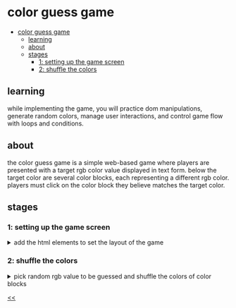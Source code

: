 # color guess game

- [color guess game](#color-guess-game)
  - [learning](#learning)
  - [about](#about)
  - [stages](#stages)
    - [1: setting up the game screen](#1-setting-up-the-game-screen)
    - [2: shuffle the colors](#2-shuffle-the-colors)

## learning
while implementing the game, you will practice dom manipulations, generate random colors, manage user interactions, and control game flow with loops and conditions.

## about
the color guess game is a simple web-based game where players are presented with a target rgb color value displayed in text form. below the target color are several color blocks, each representing a different rgb color. players must click on the color block they believe matches the target color.

## stages
### 1: setting up the game screen 
<details>
<summary>add the html elements to set the layout of the game</summary>

#### 1.1 description
welcome, contestants, to the "color guess game"!

in this project, you'll be putting your rgb color knowledge to the test! can you decipher the mysterious rgb code and select the correct color block? the stage is set with 6 vibrant color blocks waiting for your keen eye to pick out the right one.

let's set the scene for our first stage, shall we? you'll need the following html elements to kick off this colorful game:

- an eye-catching `<h1>` element to grab your attention and set the tone for the challenge ahead.
- a mesmerizing `<p>` tag displaying the rgb color value, teasing you with its cryptic code.
- 6 dazzling `<div>` elements, each representing a different color block for you to choose from.
- and of course, a handy-dandy "restart" button to reset the game and try your luck once more!

get ready to dive into the world of hues, shades, and rgb mysteries as you take your first steps into the "color guess game"! are you up for the challenge? let the games begin!

to make the color-blocks similar to examples you can use this style for the color-block class:
```css
.color-block {
 display: inline-block;
 margin: 10px;
 border-radius: 5px;
 cursor: pointer;
 padding: 20px;
}
```

#### 1.2 objectives
in this stage, you should:

1. create an html document with the specified structure.
2. set up the title of the game as "color guess game" using an h1 element.
3. display the rgb color to be guessed using a paragraph element with the id "rgb-color". the text should be "rgb(255, 0, 0)".
4. show the initial status message "start guessing!" using a paragraph element with the id "status".
5. include a button element with the id "restart" for restarting the game.
6. create six color blocks, each represented by a div element with the class "color-block".
7. set the background color of each color block using css with the specified rgb values.
  - following this order, colors are:
    1. rgb(255, 0, 0)
    2. rgb(255, 255, 0)
    3. rgb(0, 255, 0)
    4. rgb(0, 255, 255)
    5. rgb(0, 0, 255)
    6. rgb(255, 0, 255)

#### 1.3 examples
example 1:

![color game design](./s01.png)

</details>

### 2: shuffle the colors
<details>
<summary>pick random rgb value to be guessed and shuffle the colors of color blocks</summary>

#### 2.1 description
welcome back, contestants! it's time for the color shuffle challenge!

in this stage, you'll need to channel your inner color magician and dazzle us with your javascript skills! your mission? once the page loads, randomize the rgb-color value paragraph and also shake up those color-block backgrounds. but here's the twist – one of those color-blocks must be the correct color!

get ready to paint the town red, blue, green, or any color your heart desires! are you up for the challenge, or will you be seeing shades of defeat? let the second stage begin!

#### 2.2 objectives
in this stage, once the page loads, you need to::

1. generate a random correct rgb color.
2. update the text content of the #rgb-color element to display the correct rgb color in uppercase: "rgb(0,0,0)".
3. randomize the background color of all color blocks.
4. make sure one of the color blocks matches the correct color. for example,
    random correct color: rgb(94, 47, 62)
    color blocks: rgb(3, 67, 53), rgb(119, 120, 157), rgb(63, 141, 13), rgb(201, 76, 53), rgb(80, 42, 44), rgb(94, 47, 62)
    here, the random correct color is one of the colors present in color blocks.
5. begin the game when the script is executed after page load.

#### 2.3 examples
example 1:

![stage 2 color guess game design](./s02.png)

</details>

[<<](https://github.com/eucarizan/front-end/blob/main/README.md)
<!--
:%s/\(Sample \(Input\|Output\) \d:\)\n\(.*\)/```\r\r**\1**\r```\3/gc

### 0: 
<details>
<summary></summary>

#### 0.1 description

#### 0.2 objectives

#### 0.3 examples

</details>
-->

